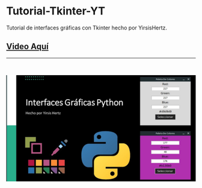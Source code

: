 # Tutorial-Tkinter-YT
Tutorial de interfaces gráficas con Tkinter hecho por YirsisHertz.
<br>
## [Video Aquí](https://www.youtube.com/watch?v=UKi73H50ZQY)
<hr>
<br>

![miniatura](logo.jpg?raw=true "Tutorial Gratuito")
